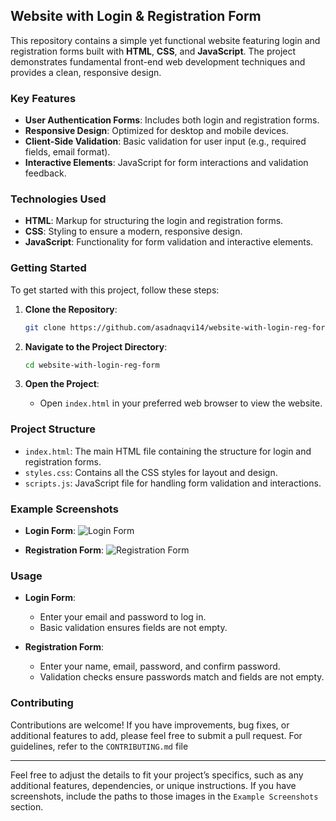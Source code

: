 
## Website with Login & Registration Form

This repository contains a simple yet functional website featuring login and registration forms built with **HTML**, **CSS**, and **JavaScript**. The project demonstrates fundamental front-end web development techniques and provides a clean, responsive design.

### Key Features

- **User Authentication Forms**: Includes both login and registration forms.
- **Responsive Design**: Optimized for desktop and mobile devices.
- **Client-Side Validation**: Basic validation for user input (e.g., required fields, email format).
- **Interactive Elements**: JavaScript for form interactions and validation feedback.

### Technologies Used

- **HTML**: Markup for structuring the login and registration forms.
- **CSS**: Styling to ensure a modern, responsive design.
- **JavaScript**: Functionality for form validation and interactive elements.

### Getting Started

To get started with this project, follow these steps:

1. **Clone the Repository**:
   ```bash
   git clone https://github.com/asadnaqvi14/website-with-login-reg-form.git
   ```

2. **Navigate to the Project Directory**:
   ```bash
   cd website-with-login-reg-form
   ```

3. **Open the Project**:
   - Open `index.html` in your preferred web browser to view the website.

### Project Structure

- `index.html`: The main HTML file containing the structure for login and registration forms.
- `styles.css`: Contains all the CSS styles for layout and design.
- `scripts.js`: JavaScript file for handling form validation and interactions.

### Example Screenshots

- **Login Form**:
  ![Login Form](path/to/login-form-screenshot.png)

- **Registration Form**:
  ![Registration Form](path/to/registration-form-screenshot.png)

### Usage

- **Login Form**:
  - Enter your email and password to log in.
  - Basic validation ensures fields are not empty.

- **Registration Form**:
  - Enter your name, email, password, and confirm password.
  - Validation checks ensure passwords match and fields are not empty.

### Contributing

Contributions are welcome! If you have improvements, bug fixes, or additional features to add, please feel free to submit a pull request. For guidelines, refer to the `CONTRIBUTING.md` file

---

Feel free to adjust the details to fit your project’s specifics, such as any additional features, dependencies, or unique instructions. If you have screenshots, include the paths to those images in the `Example Screenshots` section.
